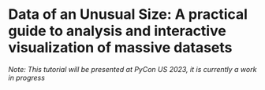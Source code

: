 # Data of an Unusual Size: A practical guide to analysis and interactive visualization of massive datasets

*Note: This tutorial will be presented at PyCon US 2023, it is currently a work in progress*
